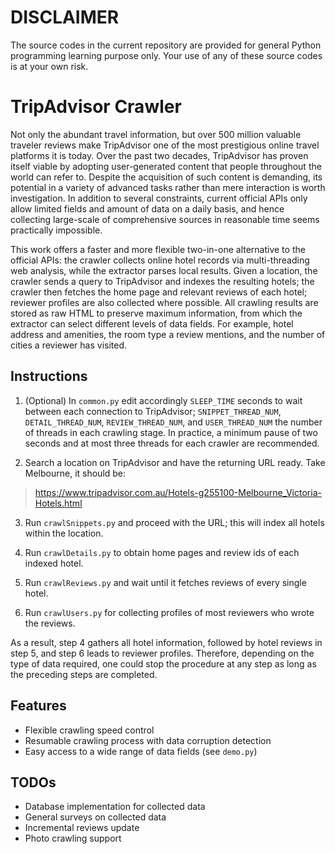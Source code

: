# DISCLAIMER

The source codes in the current repository are provided for general Python programming learning purpose only. Your use of any of these source codes is at your own risk.

# TripAdvisor Crawler

Not only the abundant travel information, but over 500 million valuable traveler reviews make TripAdvisor one of the most prestigious online travel platforms it is today. Over the past two decades, TripAdvisor has proven itself viable by adopting user-generated content that people throughout the world can refer to. Despite the acquisition of such content is demanding, its potential in a variety of advanced tasks rather than mere interaction is worth investigation. In addition to several constraints, current official APIs only allow limited fields and amount of data on a daily basis, and hence collecting large-scale of comprehensive sources in reasonable time seems practically impossible.

This work offers a faster and more flexible two-in-one alternative to the official APIs: the crawler collects online hotel records via multi-threading web analysis, while the extractor parses local results. Given a location, the crawler sends a query to TripAdvisor and indexes the resulting hotels; the crawler then fetches the home page and relevant reviews of each hotel; reviewer profiles are also collected where possible. All crawling results are stored as raw HTML to preserve maximum information, from which the extractor can select different levels of data fields. For example, hotel address and amenities, the room type a review mentions, and the number of cities a reviewer has visited.


## Instructions

1. (Optional) In `common.py` edit accordingly `SLEEP_TIME` seconds to wait between each connection to TripAdvisor; `SNIPPET_THREAD_NUM`, `DETAIL_THREAD_NUM`, `REVIEW_THREAD_NUM`, and `USER_THREAD_NUM` the number of threads in each crawling stage. In practice, a minimum pause of two seconds and at most three threads for each crawler are recommended.

2. Search a location on TripAdvisor and have the returning URL ready. Take Melbourne, it should be: 
> https://www.tripadvisor.com.au/Hotels-g255100-Melbourne_Victoria-Hotels.html

3. Run `crawlSnippets.py` and proceed with the URL; this will index all hotels within the location. 

4. Run `crawlDetails.py` to obtain home pages and review ids of each indexed hotel.

5. Run `crawlReviews.py` and wait until it fetches reviews of every single hotel.

6. Run `crawlUsers.py` for collecting profiles of most reviewers who wrote the reviews.

As a result, step 4 gathers all hotel information, followed by hotel reviews in step 5, and step 6 leads to reviewer profiles. Therefore, depending on the type of data required, one could stop the procedure at any step as long as the preceding steps are completed.


## Features

* Flexible crawling speed control
* Resumable crawling process with data corruption detection
* Easy access to a wide range of data fields (see `demo.py`)


## TODOs

* Database implementation for collected data
* General surveys on collected data
* Incremental reviews update
* Photo crawling support
